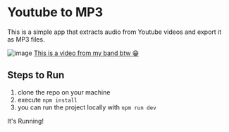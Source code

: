 ﻿# Youtube to MP3

This is a simple app that extracts audio from Youtube videos and export it as MP3 files.

![image](https://github.com/user-attachments/assets/413379ae-060f-4076-be14-33a0ee50ff81)
[This is a video from my band btw 😁](https://www.youtube.com/watch?v=yRIFOWaxFmk)

## Steps to Run
1. clone the repo on your machine
2. execute `npm install`
3. you can run the project locally with `npm run dev`

It's Running!
